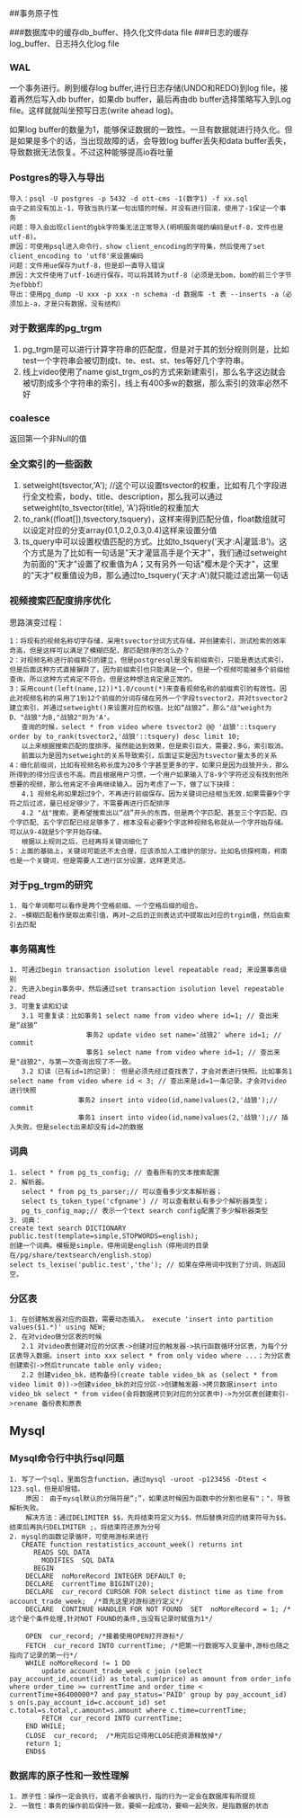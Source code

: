 ##事务原子性

###数据库中的缓存db_buffer、持久化文件data file
###日志的缓存log_buffer、日志持久化log file

### WAL
一个事务进行。刷到缓存log buffer,进行日志存储(UNDO和REDO)到log file，接着再然后写入db buffer，如果db buffer，最后再由db buffer选择策略写入到Log file。这样就就叫坐预写日志(write ahead log)。

如果log buffer的数量为1，能够保证数据的一致性。一旦有数据就进行持久化。但是如果是多个的话，当出现故障的话，会导致log buffer丢失和data buffer丢失，导致数据无法恢复。不过这种能够提高io吞吐量

### Postgres的导入与导出
    导入：psql -U postgres -p 5432 -d ott-cms -1(数字1) -f xx.sql
    由于之前没有加上-1，导致当执行某一句出错的时候，并没有进行回滚，使用了-1保证一个事务
    问题：导入会出现client的gbk字符集无法正常导入(明明服务端的编码是utf-8，文件也是utf-8)。
    原因：可使用psql进入命令行，show client_encoding的字符集，然后使用了set client_encoding to 'utf8'来设置编码
    问题：文件用ue保存为utf-8，但是却一直导入错误
    原因：大文件使用了utf-16进行保存，可以将其转为utf-8（必须是无bom，bom的前三个字节为efbbbf） 
    导出：使用pg_dump -U xxx -p xxx -n schema -d 数据库 -t 表 --inserts -a（必须加上-a，才是只有数据，没有结构）

### 对于数据库的pg_trgm
   1. pg_trgm是可以进行计算字符串的匹配度，但是对于其的划分规则则是，比如test一个字符串会被切割成t、te、est、st、tes等好几个字符串。
   2. 线上video使用了name gist_trgm_os的方式来新建索引，那么名字这边就会被切割成多个字符串的索引，线上有400多w的数据，那么索引的效率必然不好
   
### coalesce
   返回第一个非Null的值

### 全文索引的一些函数
   1. setweight(tsvector,'A'); //这个可以设置tsvector的权重，比如有几个字段进行全文检索，body、title、description，那么我可以通过setweight(to_tsvector(title), 'A')将title的权重加大
   2. to_rank((float[]),tsvectory,tsquery)，这样来得到匹配分值，float数组就可以设定对应的分支array(0.1,0.2,0.3,0.4)这样来设置分值
   3. ts_query中可以设置权值匹配的方式。比如to_tsquery('天才:A|灌篮:B')。这个方式是为了比如有一句话是"天才灌篮高手是个天才"，我们通过setweight为前面的"天才"设置了权重值为A；又有另外一句话"樱木是个天才"，这里的"天才"权重值设为B，那么通过to_tsquery('天才:A')就只能过滤出第一句话
   
### 视频搜索匹配度排序优化
   思路演变过程：

    1：将现有的视频名称切字存储，采用tsvector分词方式存储，并创建索引，测试检索的效率奇高，但是这样可以满足了模糊匹配，那匹配排序的怎么办？   
    2：对视频名称进行前缀索引的建立，但是postgresql是没有前缀索引，只能是表达式索引，但是后面这种方式直接摒弃了，因为前缀索引也只能满足一个，但是一个视频可能被多个前缀给查询，所以这种方式肯定不符合。但是这种想法肯定是正常的。
    3：采用count(left(name,12))*1.0/count(*)来查看视频名称的前缀索引的有效性。因此对视频名称的采用了1到12个前缀的分词存储在另外一个字段tsvector2，并对tsvector2建立索引，并通过setweight()来设置对应的权值。比如“战狼2”，那么"战"weight为D、"战狼"为B,"战狼2"则为'A'。
       查询的时候，select * from video where tsvector2 @@ '战狼'::tsquery order by to_rank(tsvector2,'战狼'::tsquery) desc limit 10;
       以上来根据搜索匹配的度排序。虽然能达到效果，但是索引巨大，需要2.多G，索引取消。
       前面以为是因为setweight的关系导致索引，后面证实是因为tsvector量太多的关系
    4：细化前缀词，比如有视频名称长度为20多个字甚至更多的字，如果只是因为战狼开头，那么所得到的得分应该也不高。而且根据用户习惯，一个用户如果输入了8-9个字符还没有找到他所想要的视频，那么他肯定不会再继续输入。因为考虑了一下，做了以下抉择：
       4.1 视频名称如果超过9个，不再进行前缀保存。因为关键词已经相当无效.如果需要9个字符之后过滤，量已经足够少了，不需要再进行匹配排序
       4.2 "战"搜索，更希望搜索出以“战”开头的东西，但是两个字匹配、甚至三个字匹配、四个字匹配、五个字匹配已经足够多了，根本没有必要9个字这种视频名称就从一个字开始存储。可以从9-4就是5个字开始存储。
       根据以上规则之后，已经再将关键词细化了
    5：上面的基础上，关键词可能还不太合理，应该添加人工维护的部分。比如名侦探柯南，柯南也是一个关键词，但是需要人工进行区分设置，这样更灵活。

### 对于pg_trgm的研究
    1. 每个单词都可以看作是两个空格前缀、一个空格后缀的组合。
    2. ~模糊匹配看作是取出索引值，再对~之后的正则表达式中提取出对应的trgim值，然后由索引去匹配

### 事务隔离性
    1. 可通过begin transaction isolution level repeatable read; 来设置事务级别
    2. 先进入begin事务中，然后通过set transaction isolution level repeatable read
    3. 可重复读和幻读
       3.1 可重复读：比如事务1 select name from video where id=1; // 查出来是“战狼”
                       事务2 update video set name='战狼2' where id=1; // commit
                       事务1 select name from video where id=1; // 查出来是"战狼2"，与第一次查询出现了不一致。
       3.2 幻读（已有id=1的记录）： 但是必须先经过查找表了，才会对表进行快照。比如事务1 select name from video where id < 3; // 查出来是id=1一条记录。才会对video进行快照
                     事务2 insert into video(id,name)values(2,'战狼');// commit
                     事务1 insert into video(id,name)values(2,'战狼');// 插入失败。但是select出来却没有id=2的数据  
       
### 词典
    1. select * from pg_ts_config; // 查看所有的文本搜索配置
    2. 解析器。
       select * from pg_ts_parser;// 可以查看多少文本解析器；
       select ts_token_type('cfgname') // 可以查看默认有多少个解析器类型；
       pg_ts_config_map;// 表示一个text search config配置了多少解析器类型 
    3. 词典：
    create text search DICTIONARY public.test(template=simple,STOPWORDS=english);
    创建一个词典。模板是simple，停用词是english（停用词的目录在/pg/share/textsearch/english.stop）
    select ts_lexise('public.test','the'); // 如果在停用词中找到了分词，则返回空。


### 分区表
    1. 在创建触发器对应的函数，需要动态插入。 execute 'insert into partition values($1.*)' using NEW;
    2. 在对video做分区表的时候
       2.1 对video表创建对应的分区表->创建对应的触发器->执行函数循环分区表，为每个分区表导入数据。insert into xxx select * from only video where ...；为分区表创建索引->然后truncate table only video;
       2.2 创建video_bk，结构备份(create table video_bk as (select * from video limit 0))->创建video_bk的对应分区->创建触发器->拷贝数据insert into video_bk select * from video(会将数据拷贝到对应的分区表中)->为分区表创建索引->rename 备份表和原表

## Mysql

### Mysql命令行中执行sql问题
	1. 写了一个sql，里面包含function，通过mysql -uroot -p123456 -Dtest < 123.sql，但是却报错。
		原因： 由于mysql默认的分隔符是“;”，如果这时候因为函数中的分割也是有"；"，导致解析失败。
		解决方法：通过DELIMITER $$，先将结束符定义为$$，然后替换对应的结束符号为$$。结束后再执行DELIMITER ;，将结束符还原为分号
	2. mysql的函数记录循环，可使用游标来进行
       CREATE function restatistics_account_week() returns int
		  READS SQL DATA
			MODIFIES  SQL DATA
		  BEGIN
		DECLARE  noMoreRecord INTEGER DEFAULT 0;
		DECLARE  currentTime BIGINT(20);
		DECLARE  cur_record CURSOR FOR select distinct time as time from account_trade_week;  /*首先这里对游标进行定义*/
		DECLARE  CONTINUE HANDLER FOR NOT FOUND  SET  noMoreRecord = 1; /*这个是个条件处理,针对NOT FOUND的条件,当没有记录时赋值为1*/

		OPEN  cur_record; /*接着使用OPEN打开游标*/
		FETCH  cur_record INTO currentTime; /*把第一行数据写入变量中,游标也随之指向了记录的第一行*/
		WHILE noMoreRecord != 1 DO
			update account_trade_week c join (select pay_account_id,count(id) as total,sum(price) as amount from order_info where order_time >= currentTime and order_time < currentTime+86400000*7 and pay_status='PAID' group by pay_account_id) s on(s.pay_account_id=c.account_id) set c.total=s.total,c.amount=s.amount where c.time=currentTime;
			FETCH  cur_record INTO currentTime;
		END WHILE;
		CLOSE  cur_record;  /*用完后记得用CLOSE把资源释放掉*/
	    return 1;
		END$$

### 数据库的原子性和一致性理解
	1. 原子性：操作一定会执行，或者不会被执行，指的行为一定会在数据库有所提现
	2. 一致性：事务的操作前后保持一致，要嘛一起成功，要嘛一起失败，是指数据的状态



    
   